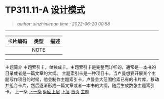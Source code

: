 TP311.11-A [设计模式](TP311.11-A.topic.idx.md)
========================================
> *author: xinzhiniepan*
> *time  : 2022-06-20 00:58*
----------------------------------------
| 卡片编码 | 类型  | 描述 |
|----------|-------|------|
|          | NOTE  |      |

----------------------------------------
主题简介
主题索引卡，单独成卡。主题索引卡是完整而详细的，通常是一本书的目录或者是一篇文章的大纲。 
主题索引卡是一种项目卡，当卢曼想要开展某个主题写作项目的时候，他会制作主题索引卡，卢曼会大范围检索已有的卡片库，移动并组合卡片，然后逐渐形成一篇文章或者一本书的大纲，随后生成数张主题索引卡。
上一条                                [下一条](TP311.11-B.topic.idx.md)
[返回上层](cardcode.idx.md)    [下层](TP311.11-A1.note.md)
[首页](cardcode.idx.md)        [主题](TP311.11-A.topic.idx.md)
